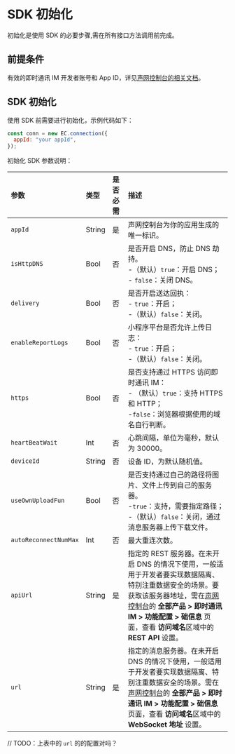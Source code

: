 # SDK 初始化

初始化是使用 SDK 的必要步骤,需在所有接口方法调用前完成。

## 前提条件

有效的即时通讯 IM 开发者账号和 App ID，详见[声网控制台的相关文档](enable_im.html)。

## SDK 初始化

使用 SDK 前需要进行初始化，示例代码如下：

```javascript
const conn = new EC.connection({
  appId: "your appId",
});
```

初始化 SDK 参数说明：

| 参数      | 类型   | 是否必需 | 描述    |
| :-------------------- | :----- | :------- | :------------------------ |
| `appId`               | String | 是       | 声网控制台为你的应用生成的唯一标识。                            |
| `isHttpDNS`           | Bool   | 否       | 是否开启 DNS，防止 DNS 劫持。<br/> -（默认）`true`：开启 DNS；<br/> - `false`：关闭 DNS。              |
| `delivery`            | Bool   | 否       | 是否开启送达回执：<br/> - `true`：开启；<br/> -（默认）`false`：关闭。                      |
| `enableReportLogs`    | Bool   | 否       | 小程序平台是否允许上传日志：<br/> - `true`：开启；<br/> -（默认）`false`：关闭。      |
| `https`               | Bool   | 否       | 是否支持通过 HTTPS 访问即时通讯 IM：<br/> - （默认）`true`：支持 HTTPS 和 HTTP；<br/> -`false`：浏览器根据使用的域名自行判断。  |
| `heartBeatWait`       | Int    | 否       | 心跳间隔，单位为毫秒，默认为 30000。   |
| `deviceId`            | String | 否       | 设备 ID，为默认随机值。         |
| `useOwnUploadFun`     | Bool   | 否       | 是否支持通过自己的路径将图片、文件上传到自己的服务器。<br/> -`true`：支持，需要指定路径；<br/> -（默认）`false`：关闭，通过消息服务器上传下载文件。       |
| `autoReconnectNumMax` | Int    | 否       | 最大重连次数。       |
| `apiUrl`              | String | 是       | 指定的 REST 服务器。在未开启 DNS 的情况下使用，一般适用于开发者要实现数据隔离、特别注重数据安全的场景。要获取该服务器地址，需在[声网控制台](https://console.shengwang.cn/overview)的 **全部产品 > 即时通讯 IM > 功能配置 > 础信息** 页面，查看 **访问域名**区域中的 **REST API** 设置。                  |
| `url`                 | String | 是       | 指定的消息服务器。在未开启 DNS 的情况下使用，一般适用于开发者要实现数据隔离、特别注重数据安全的场景。需在[声网控制台](https://console.shengwang.cn/overview)的 **全部产品 > 即时通讯 IM > 功能配置 > 础信息** 页面，查看 **访问域名**区域中的 **WebSocket 地址** 设置。 | 

// TODO：上表中的 `url` 的的配置对吗？
